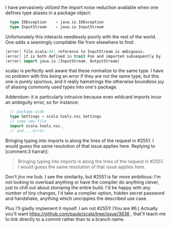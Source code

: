 I have pervasively utilized the import noise reduction available when one defines type aliases in a package object:
```scala
  type IOException    = java.io.IOException
  type InputStream    = java.io.InputStream
```
Unfortunately this interacts needlessly poorly with the rest of the world.  One adds a seemingly compilable file from elsewhere to find:
```scala
[error] file.scala:44: reference to InputStream is ambiguous;
[error] it is both defined in trait Foo and imported subsequently by 
[error] import java.io.{InputStream, OutputStream}
```
scalac is perfectly well aware that these normalize to the same type.  I have no problem with this being an error if they are not the same type, but this one is purely spurious, and it really hamstrings the otherwise boundless joy of aliasing commonly used types into one's package.

Addendum: it is particularly intrusive because even wildcard imports incur an ambiguity error, so for instance:
```scala
  // package wide
  type Settings = scala.tools.nsc.Settings
  // some new file
  import scala.tools.nsc._
  // and... error.
```
Bringing typing into imports is along the lines of the request in #2551.  I would guess the same resolution of that issue applies here.
Replying to [comment:3 harrah]:
> Bringing typing into imports is along the lines of the request in #2551.  I would guess the same resolution of that issue applies here.

Don't jinx me bub.  I see the similarity, but #2551 is far more ambitious: I'm not looking to overload anything or have the compiler do anything clever, just to chill out about stomping the entire build.  I'd be happy with any number of tiny changes, I'd take a compiler option, hidden secret password and handshake, anything which uncripples the described use case.

Plus I'll gladly implement it myself.  I am not #2551! (You are #6.)
Actually you'll want https://github.com/paulp/scala/tree/issue/3836 , that'll teach me to link directly to a commit rather than to a branch name.
